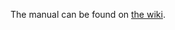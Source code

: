 The manual can be found on [the wiki](https://github.ugent.be/iii-vop2017/webslides-01/wiki/Converter-manual).
